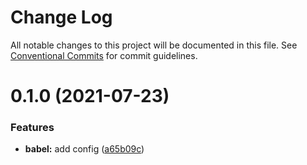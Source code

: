# Change Log

All notable changes to this project will be documented in this file.
See [Conventional Commits](https://conventionalcommits.org) for commit guidelines.

# 0.1.0 (2021-07-23)


### Features

* **babel:** add config ([a65b09c](https://github.com/nickstaroba/eterna-tooling/commit/a65b09c6db631d67d4c74700c6578b1b9c1b996f))
